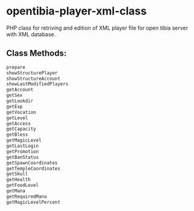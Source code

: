 # opentibia-player-xml-class
PHP class for retriving and edition of XML player file for open tibia server with XML database.

## Class Methods:

```php
prepare
showStructurePlayer
showStructureAccount
showLastModifiedPlayers
getAccount
getSex
getLookdir
getExp
getVocation
getLevel
getAccess
getCapacity
getBless
getMagicLevel
getLastLogin
getPromotion
getBanStatus
getSpawnCoordinates
getTempleCoordinates
getSkull
getHealth
getFoodLevel
getMana
getRequiredMana
getMagicLevelPercent
```
